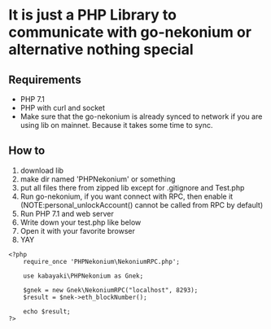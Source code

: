 # It is just a PHP Library to communicate with go-nekonium or alternative nothing special
## Requirements
* PHP 7.1
* PHP with curl and socket
* Make sure that the go-nekonium is already synced to network if you are using lib on mainnet. Because it takes some time to sync.

## How to
1. download lib
2. make dir named 'PHPNekonium' or something
3. put all files there from zipped lib except for .gitignore and Test.php
4. Run go-nekonium, if you want connect with RPC, then enable it (NOTE:personal_unlockAccount() cannot be called from RPC by default)
5. Run PHP 7.1 and web server
6. Write down your test.php like below
7. Open it with your favorite browser
7. YAY

```
<?php
    require_once 'PHPNekonium\NekoniumRPC.php';
    
    use kabayaki\PHPNekonium as Gnek;
    
    $gnek = new Gnek\NekoniumRPC("localhost", 8293);
    $result = $nek->eth_blockNumber();
    
    echo $result;
?>
```